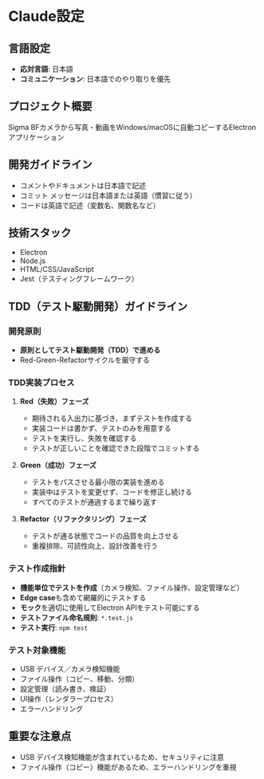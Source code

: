 # Claude設定

## 言語設定
- **応対言語**: 日本語
- **コミュニケーション**: 日本語でのやり取りを優先

## プロジェクト概要
Sigma BFカメラから写真・動画をWindows/macOSに自動コピーするElectronアプリケーション

## 開発ガイドライン
- コメントやドキュメントは日本語で記述
- コミット メッセージは日本語または英語（慣習に従う）
- コードは英語で記述（変数名、関数名など）

## 技術スタック
- Electron
- Node.js  
- HTML/CSS/JavaScript
- Jest（テスティングフレームワーク）

## TDD（テスト駆動開発）ガイドライン
### 開発原則
- **原則としてテスト駆動開発（TDD）で進める**
- Red-Green-Refactorサイクルを厳守する

### TDD実装プロセス
1. **Red（失敗）フェーズ**
   - 期待される入出力に基づき、まずテストを作成する
   - 実装コードは書かず、テストのみを用意する
   - テストを実行し、失敗を確認する
   - テストが正しいことを確認できた段階でコミットする

2. **Green（成功）フェーズ**
   - テストをパスさせる最小限の実装を進める
   - 実装中はテストを変更せず、コードを修正し続ける
   - すべてのテストが通過するまで繰り返す

3. **Refactor（リファクタリング）フェーズ**
   - テストが通る状態でコードの品質を向上させる
   - 重複排除、可読性向上、設計改善を行う

### テスト作成指針
- **機能単位でテストを作成**（カメラ検知、ファイル操作、設定管理など）
- **Edge case**も含めて網羅的にテストする
- **モック**を適切に使用してElectron APIをテスト可能にする
- **テストファイル命名規則**: `*.test.js`
- **テスト実行**: `npm test`

### テスト対象機能
- USB デバイス／カメラ検知機能
- ファイル操作（コピー、移動、分類）
- 設定管理（読み書き、検証）
- UI操作（レンダラープロセス）
- エラーハンドリング

## 重要な注意点
- USB デバイス検知機能が含まれているため、セキュリティに注意
- ファイル操作（コピー）機能があるため、エラーハンドリングを重視